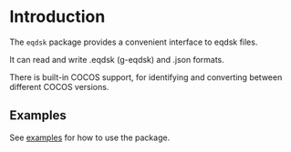 # Introduction

The `eqdsk` package provides a convenient interface to eqdsk files.

It can read and write .eqdsk (g-eqdsk) and .json formats.

There is built-in COCOS support, for identifying and converting between different COCOS versions.

## Examples

See [examples](examples/using_api) for how to use the package.

